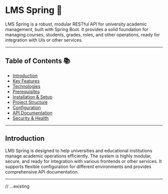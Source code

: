 # LMS Spring 🚀

LMS Spring is a robust, modular RESTful API for university academic management, built with Spring Boot. It provides a solid foundation for managing courses, students, grades, roles, and other operations, ready for integration with UIs or other services.

---

## Table of Contents 📚
- [Introduction](#introduction)
- [Key Features](#key-features)
- [Technologies](#technologies)
- [Prerequisites](#prerequisites)
- [Installation & Setup](#installation--setup)
- [Project Structure](#project-structure)
- [Configuration](#configuration)
- [API Documentation](#api-documentation)
- [Security & Health](#security--health)

---

## Introduction

LMS Spring is designed to help universities and educational institutions manage academic operations efficiently. The system is highly modular, secure, and ready for integration with various frontends or other services. It supports flexible configuration for different environments and provides comprehensive API documentation.

---

// ...existing
